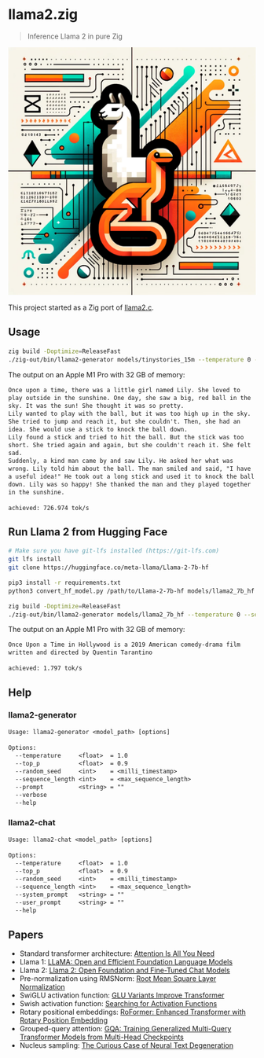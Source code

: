 # llama2.zig

> Inference Llama 2 in pure Zig

![Logo](logo.png)

This project started as a Zig port of [llama2.c](https://github.com/karpathy/llama2.c).

## Usage

```sh
zig build -Doptimize=ReleaseFast
./zig-out/bin/llama2-generator models/tinystories_15m --temperature 0 --verbose
```

The output on an Apple M1 Pro with 32 GB of memory:

```
Once upon a time, there was a little girl named Lily. She loved to play outside in the sunshine. One day, she saw a big, red ball in the sky. It was the sun! She thought it was so pretty.
Lily wanted to play with the ball, but it was too high up in the sky. She tried to jump and reach it, but she couldn't. Then, she had an idea. She would use a stick to knock the ball down.
Lily found a stick and tried to hit the ball. But the stick was too short. She tried again and again, but she couldn't reach it. She felt sad.
Suddenly, a kind man came by and saw Lily. He asked her what was wrong. Lily told him about the ball. The man smiled and said, "I have a useful idea!" He took out a long stick and used it to knock the ball down. Lily was so happy! She thanked the man and they played together in the sunshine.

achieved: 726.974 tok/s
```

## Run Llama 2 from Hugging Face

```sh
# Make sure you have git-lfs installed (https://git-lfs.com)
git lfs install
git clone https://huggingface.co/meta-llama/Llama-2-7b-hf
```

```sh
pip3 install -r requirements.txt
python3 convert_hf_model.py /path/to/Llama-2-7b-hf models/llama2_7b_hf
```

```sh
zig build -Doptimize=ReleaseFast
./zig-out/bin/llama2-generator models/llama2_7b_hf --temperature 0 --sequence_length 28 --prompt "Once Upon a Time" --verbose
```

The output on an Apple M1 Pro with 32 GB of memory:

```
Once Upon a Time in Hollywood is a 2019 American comedy-drama film written and directed by Quentin Tarantino

achieved: 1.797 tok/s
```

## Help

### llama2-generator

```
Usage: llama2-generator <model_path> [options]

Options:
  --temperature     <float>  = 1.0
  --top_p           <float>  = 0.9
  --random_seed     <int>    = <milli_timestamp>
  --sequence_length <int>    = <max_sequence_length>
  --prompt          <string> = ""
  --verbose
  --help
```

### llama2-chat

```
Usage: llama2-chat <model_path> [options]

Options:
  --temperature     <float>  = 1.0
  --top_p           <float>  = 0.9
  --random_seed     <int>    = <milli_timestamp>
  --sequence_length <int>    = <max_sequence_length>
  --system_prompt   <string> = ""
  --user_prompt     <string> = ""
  --help
```

## Papers

- Standard transformer architecture: [Attention Is All You Need](https://arxiv.org/abs/1706.03762)
- Llama 1: [LLaMA: Open and Efficient Foundation Language Models](https://arxiv.org/abs/2302.13971)
- Llama 2: [Llama 2: Open Foundation and Fine-Tuned Chat Models](https://arxiv.org/abs/2307.09288)
- Pre-normalization using RMSNorm: [Root Mean Square Layer Normalization](https://arxiv.org/abs/1910.07467)
- SwiGLU activation function: [GLU Variants Improve Transformer](https://arxiv.org/abs/2002.05202)
- Swish activation function: [Searching for Activation Functions](https://arxiv.org/abs/1710.05941)
- Rotary positional embeddings: [RoFormer: Enhanced Transformer with Rotary Position Embedding](https://arxiv.org/abs/2104.09864)
- Grouped-query attention: [GQA: Training Generalized Multi-Query Transformer Models from Multi-Head Checkpoints](https://arxiv.org/abs/2305.13245v1)
- Nucleus sampling: [The Curious Case of Neural Text Degeneration](https://arxiv.org/abs/1904.09751)
